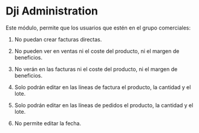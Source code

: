 # Dji Administration

Este módulo, permite que los usuarios que estén en el grupo comerciales:

1. No puedan crear facturas directas.

2. No pueden ver en ventas ni el coste del producto, ni el margen de beneficios.

3. No verán en las facturas ni el coste del producto, ni el margen de beneficios.

4. Solo podrán editar en las líneas de factura el producto, la cantidad y el lote.

5. Solo podrán editar en las líneas de pedidos el producto, la cantidad y el lote.

6. No permite editar la fecha.
